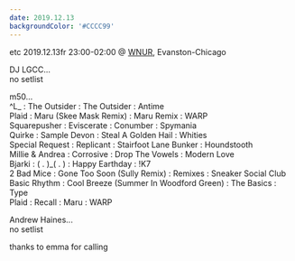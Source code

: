 ```yaml
---
date: 2019.12.13
backgroundColor: '#CCCC99'
---
```


etc 2019.12.13fr 23:00-02:00 @ [WNUR](http://www.wnur.org/), Evanston-Chicago  

DJ LGCC...  
no setlist  

m50...  
^L\_ : The Outsider : The Outsider : Antime  
Plaid : Maru (Skee Mask Remix) : Maru Remix : WARP  
Squarepusher : Eviscerate : Conumber : Spymania  
Quirke : Sample Devon : Steal A Golden Hail : Whities  
Special Request : Replicant : Stairfoot Lane Bunker : Houndstooth  
Millie & Andrea : Corrosive : Drop The Vowels : Modern Love  
Bjarki : ( . )\_( . ) : Happy Earthday : !K7  
2 Bad Mice : Gone Too Soon (Sully Remix) : Remixes : Sneaker Social Club  
Basic Rhythm : Cool Breeze (Summer In Woodford Green) : The Basics : Type  
Plaid : Recall : Maru : WARP  

Andrew Haines...  
no setlist  

thanks to emma for calling